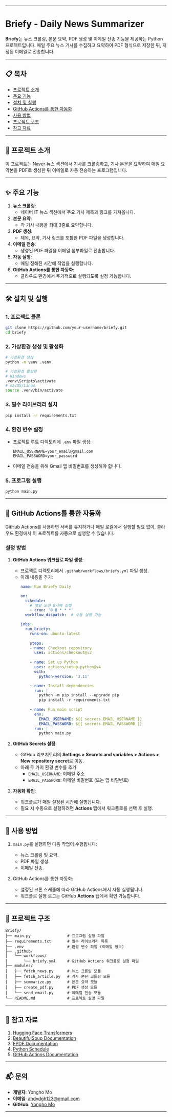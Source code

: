 
---

# Briefy - Daily News Summarizer

**Briefy**는 뉴스 크롤링, 본문 요약, PDF 생성 및 이메일 전송 기능을 제공하는 Python 프로젝트입니다. 매일 주요 뉴스 기사를 수집하고 요약하여 PDF 형식으로 저장한 뒤, 지정된 이메일로 전송합니다.

---

## 📋 목차
- [프로젝트 소개](#프로젝트-소개)
- [주요 기능](#주요-기능)
- [설치 및 실행](#설치-및-실행)
- [GitHub Actions를 통한 자동화](#github-actions를-통한-자동화)
- [사용 방법](#사용-방법)
- [프로젝트 구조](#프로젝트-구조)
- [참고 자료](#참고-자료)

---

## 📖 프로젝트 소개

이 프로젝트는 Naver 뉴스 섹션에서 기사를 크롤링하고, 기사 본문을 요약하여 매일 요약본을 PDF로 생성한 뒤 이메일로 자동 전송하는 프로그램입니다.

---

## ✨ 주요 기능
1. **뉴스 크롤링**:
   - 네이버 IT 뉴스 섹션에서 주요 기사 제목과 링크를 가져옵니다.
2. **본문 요약**:
   - 각 기사 내용을 최대 3줄로 요약합니다.
3. **PDF 생성**:
   - 제목, 요약, 기사 링크를 포함한 PDF 파일을 생성합니다.
4. **이메일 전송**:
   - 생성된 PDF 파일을 이메일 첨부파일로 전송합니다.
5. **자동 실행**:
   - 매일 정해진 시간에 작업을 실행합니다.
6. **GitHub Actions를 통한 자동화**:
   - 클라우드 환경에서 주기적으로 실행되도록 설정 가능합니다.

---

## 🛠 설치 및 실행

### 1. 프로젝트 클론
```bash
git clone https://github.com/your-username/briefy.git
cd briefy
```

### 2. 가상환경 생성 및 활성화
```bash
# 가상환경 생성
python -m venv .venv

# 가상환경 활성화
# Windows
.venv\Scripts\activate
# macOS/Linux
source .venv/bin/activate
```

### 3. 필수 라이브러리 설치
```bash
pip install -r requirements.txt
```

### 4. 환경 변수 설정
- 프로젝트 루트 디렉토리에 `.env` 파일 생성:
  ```env
  EMAIL_USERNAME=your_email@gmail.com
  EMAIL_PASSWORD=your_password
  ```
- 이메일 전송을 위해 Gmail 앱 비밀번호를 생성해야 합니다.

### 5. 프로그램 실행
```bash
python main.py
```

---

## 🚀 GitHub Actions를 통한 자동화

GitHub Actions를 사용하면 서버를 유지하거나 매일 로컬에서 실행할 필요 없이, 클라우드 환경에서 이 프로젝트를 자동으로 실행할 수 있습니다.

### 설정 방법

1. **GitHub Actions 워크플로 파일 생성**:
   - 프로젝트 디렉토리에서 `.github/workflows/briefy.yml` 파일 생성.
   - 아래 내용을 추가:
     ```yaml
     name: Run Briefy Daily

     on:
       schedule:
         # 매일 오전 8시에 실행
         - cron: '0 8 * * *'
       workflow_dispatch:  # 수동 실행 가능
     
     jobs:
       run_briefy:
         runs-on: ubuntu-latest
         
         steps:
         - name: Checkout repository
           uses: actions/checkout@v3
         
         - name: Set up Python
           uses: actions/setup-python@v4
           with:
             python-version: '3.11'

         - name: Install dependencies
           run: |
             python -m pip install --upgrade pip
             pip install -r requirements.txt
         
         - name: Run main script
           env:
             EMAIL_USERNAME: ${{ secrets.EMAIL_USERNAME }}
             EMAIL_PASSWORD: ${{ secrets.EMAIL_PASSWORD }}
           run: |
             python main.py
     ```

2. **GitHub Secrets 설정**:
   - GitHub 리포지토리의 **Settings > Secrets and variables > Actions > New repository secret**로 이동.
   - 아래 두 가지 환경 변수를 추가:
     - `EMAIL_USERNAME`: 이메일 주소
     - `EMAIL_PASSWORD`: 이메일 비밀번호 (또는 앱 비밀번호)

3. **자동화 확인**:
   - 워크플로가 매일 설정된 시간에 실행됩니다.
   - 필요 시 수동으로 실행하려면 **Actions** 탭에서 워크플로를 선택 후 실행.

---

## 📝 사용 방법

1. `main.py`를 실행하면 다음 작업이 수행됩니다:
   - 뉴스 크롤링 및 요약.
   - PDF 파일 생성.
   - 이메일 전송.

2. GitHub Actions를 통한 자동화:
   - 설정된 크론 스케줄에 따라 GitHub Actions에서 자동 실행됩니다.
   - 워크플로 실행 로그는 GitHub **Actions** 탭에서 확인 가능합니다.

---

## 📂 프로젝트 구조

```
Briefy/
├── main.py                # 프로그램 실행 파일
├── requirements.txt       # 필수 라이브러리 목록
├── .env                   # 환경 변수 파일 (이메일 정보)
├── .github/
│   └── workflows/
│       └── briefy.yml     # GitHub Actions 워크플로 설정 파일
├── modules/
│   ├── fetch_news.py      # 뉴스 크롤링 모듈
│   ├── fetch_article.py   # 기사 본문 크롤링 모듈
│   ├── summarize.py       # 본문 요약 모듈
│   ├── create_pdf.py      # PDF 생성 모듈
│   └── send_email.py      # 이메일 전송 모듈
└── README.md              # 프로젝트 설명 파일
```

---

## 📎 참고 자료

1. [Hugging Face Transformers](https://huggingface.co/docs/transformers/index)
2. [BeautifulSoup Documentation](https://www.crummy.com/software/BeautifulSoup/bs4/doc/)
3. [FPDF Documentation](https://pyfpdf.github.io/fpdf2/)
4. [Python Schedule](https://schedule.readthedocs.io/en/stable/)
5. [GitHub Actions Documentation](https://docs.github.com/en/actions)

---

## 📬 문의
- **개발자**: Yongho Mo
- **이메일**: ahdydgh123@gmail.com
- **GitHub**: [Yongho Mo](https://github.com/YonghoMo)

---
